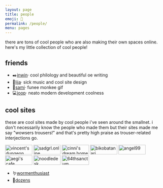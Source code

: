 ```yaml
---
layout: page
title: people
emoji: 💚
permalink: /people/
menu: pages
---
```

there are tons of cool people who are also making their own spaces online. here's my little collection of cool people!

## friends
* ✒️[inwin](https://ingwine.neocities.org)· cool philology and beautiful oe writing
* 🍙[lija](https://lija.neocities.org/)· sick music and cool site design
* 🐒[sami](https://yint.neocities.org/)· funee monkee gif
* 💻️[joop](http://joop.kiefte.eu/)· neato modern development coolness

## cool sites
these are cool sites made by cool people i've seen around the smallnet. i don't necessarily know the people who made them but their sites made me say "wowsers trousers!" and that's pretty high praise as trouser-related interjections go.

<div class="badge-grid" markdown="0">
    <a href="https://vincentsdungeon.com"><img src="{% link /assets/images/88x31/vincent_88x31.gif %}" width="88" height="31" alt="vincent's dungeon"></a>
    <a href="https://sadgrl.online"><img src="{% link /assets/images/88x31/sadgrl_88x31.gif %}" width="88" height="31" alt="sadgrl.online"></a>
    <a href="https://cinni.net"><img src="{% link /assets/images/88x31/cinni_88x31.gif %}" width="88" height="31" alt="cinni's dream home"></a>
    <a href="https://bikobatanari.art"><img src="{% link /assets/images/88x31/bikobatanari_88x31.gif %}" width="88" height="31" alt="bikobatanari"></a>
    <a href="https://angel99.neocities.org/"><img src="{% link /assets/images/88x31/angel_88x31.gif %}" width="88" height="31" alt="angel99"></a>
    <a href="https://aegi.neocities.org/"><img src="{% link /assets/images/88x31/aegi_88x31.gif %}" width="88" height="31" alt="aegi's cafe"></a>
    <a href="https://noodledesk.net/"><img src="{% link /assets/images/88x31/noodledesk_88x31.gif %}" width="88" height="31" alt="noodledesk"></a>
    <a href="https://the64thsanctum.net/"><img src="{% link /assets/images/88x31/64thsanctum_88x31.gif %}" width="88" height="31" alt="64thsanctum"></a>
</div>

* 🪱[wormenthusiast](https://wormenthusiast.neocities.org/)
* 👋[dozens](https://tilde.town/~dozens/)